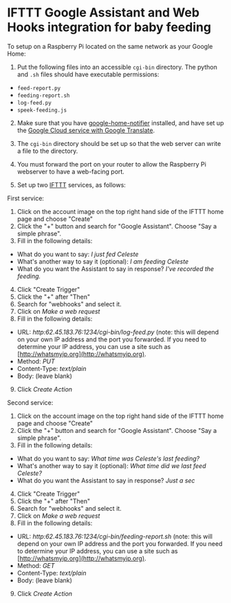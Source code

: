 # IFTTT Google Assistant and Web Hooks integration for baby feeding

To setup on a Raspberry Pi located on the same network as your Google Home:

1. Put the following files into an accessible `cgi-bin` directory. The python and `.sh` files should have executable permissions:
 - `feed-report.py`
 - `feeding-report.sh`
 - `log-feed.py`
 - `speek-feeding.js`

2. Make sure that you have [google-home-notifier](https://github.com/noelportugal/google-home-notifier) installed, and have set up the [Google Cloud service with Google Translate](https://cloud.google.com).

3. The `cgi-bin` directory should be set up so that the web server can write a file to the directory.

4. You must forward the port on your router to allow the Raspberry Pi webserver to have a web-facing port.

5. Set up two [IFTTT](https://ifttt.com) services, as follows:

First service:

 1. Click on the account image on the top right hand side of the IFTTT home page and choose "Create"
 2. Click the "+" button and search for "Google Assistant". Choose "Say a simple phrase".
 3. Fill in the following details:
  - What do you want to say: *I just fed Celeste*
  - What's another way to say it (optional): *I am feeding Celeste*
  - What do you want the Assistant to say in response? *I've recorded the feeding.*
 4. Click "Create Trigger"
 5. Click the "+" after "Then"
 6. Search for "webhooks" and select it.
 7. Click on *Make a web request*
 8. Fill in the following details:
  - URL: *http:62.45.183.76:1234/cgi-bin/log-feed.py* (note: this will depend on your own IP address and the port you forwarded. If you need to determine your IP address, you can use a site such as [http://whatsmyip.org](http://whatsmyip.org).
  - Method: *PUT*
  - Content-Type: *text/plain*
  - Body: (leave blank)

 9. Click *Create Action*
   
Second service:

 1. Click on the account image on the top right hand side of the IFTTT home page and choose "Create"
 2. Click the "+" button and search for "Google Assistant". Choose "Say a simple phrase".
 3. Fill in the following details:
  - What do you want to say: *What time was Celeste's last feeding?*
  - What's another way to say it (optional): *What time did we last feed Celeste?*
  - What do you want the Assistant to say in response? *Just a sec*
 4. Click "Create Trigger"
 5. Click the "+" after "Then"
 6. Search for "webhooks" and select it.
 7. Click on *Make a web request*
 8. Fill in the following details:
  - URL: *http:62.45.183.76:1234/cgi-bin/feeding-report.sh* (note: this will depend on your own IP address and the port you forwarded. If you need to determine your IP address, you can use a site such as [http://whatsmyip.org](http://whatsmyip.org).
  - Method: *GET*
  - Content-Type: *text/plain*
  - Body: (leave blank)

 9. Click *Create Action*
